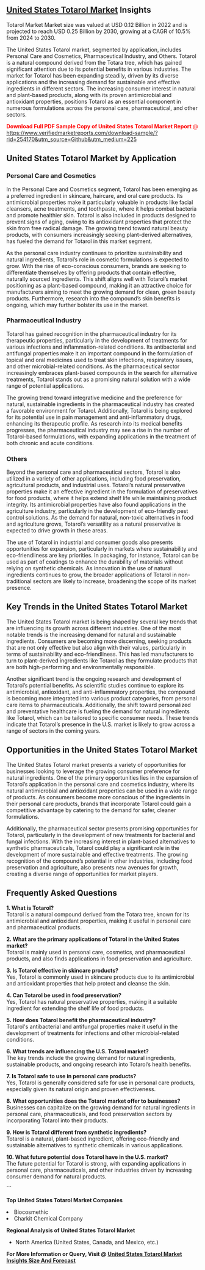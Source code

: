 <h2><a href="https://www.verifiedmarketreports.com/download-sample/?rid=254170&amp;utm_source=Github&amp;utm_medium=225" target="_blank">United States Totarol Market</a> Insights</h2><p>Totarol Market Market size was valued at USD 0.12 Billion in 2022 and is projected to reach USD 0.25 Billion by 2030, growing at a CAGR of 10.5% from 2024 to 2030.</p><p> <p>The United States Totarol market, segmented by application, includes Personal Care and Cosmetics, Pharmaceutical Industry, and Others. Totarol is a natural compound derived from the Totara tree, which has gained significant attention due to its potential benefits in various industries. The market for Totarol has been expanding steadily, driven by its diverse applications and the increasing demand for sustainable and effective ingredients in different sectors. The increasing consumer interest in natural and plant-based products, along with its proven antimicrobial and antioxidant properties, positions Totarol as an essential component in numerous formulations across the personal care, pharmaceutical, and other sectors.</p> <p><p><span class=""><span style="color: #ff0000;"><strong>Download Full PDF Sample Copy of United States Totarol Market Report</strong> @ </span><a href="https://www.verifiedmarketreports.com/download-sample/?rid=254170&amp;utm_source=Github&amp;utm_medium=225" target="_blank">https://www.verifiedmarketreports.com/download-sample/?rid=254170&amp;utm_source=Github&amp;utm_medium=225</a></span></p></p> <h2>United States Totarol Market by Application</h2> <h3>Personal Care and Cosmetics</h3> <p>In the Personal Care and Cosmetics segment, Totarol has been emerging as a preferred ingredient in skincare, haircare, and oral care products. Its antimicrobial properties make it particularly valuable in products like facial cleansers, acne treatments, and toothpaste, where it helps combat bacteria and promote healthier skin. Totarol is also included in products designed to prevent signs of aging, owing to its antioxidant properties that protect the skin from free radical damage. The growing trend toward natural beauty products, with consumers increasingly seeking plant-derived alternatives, has fueled the demand for Totarol in this market segment.</p> <p>As the personal care industry continues to prioritize sustainability and natural ingredients, Totarol’s role in cosmetic formulations is expected to grow. With the rise of eco-conscious consumers, brands are seeking to differentiate themselves by offering products that contain effective, naturally sourced ingredients. This shift aligns well with Totarol’s market positioning as a plant-based compound, making it an attractive choice for manufacturers aiming to meet the growing demand for clean, green beauty products. Furthermore, research into the compound’s skin benefits is ongoing, which may further bolster its use in the market.</p> <h3>Pharmaceutical Industry</h3> <p>Totarol has gained recognition in the pharmaceutical industry for its therapeutic properties, particularly in the development of treatments for various infections and inflammation-related conditions. Its antibacterial and antifungal properties make it an important compound in the formulation of topical and oral medicines used to treat skin infections, respiratory issues, and other microbial-related conditions. As the pharmaceutical sector increasingly embraces plant-based compounds in the search for alternative treatments, Totarol stands out as a promising natural solution with a wide range of potential applications.</p> <p>The growing trend toward integrative medicine and the preference for natural, sustainable ingredients in the pharmaceutical industry has created a favorable environment for Totarol. Additionally, Totarol is being explored for its potential use in pain management and anti-inflammatory drugs, enhancing its therapeutic profile. As research into its medical benefits progresses, the pharmaceutical industry may see a rise in the number of Totarol-based formulations, with expanding applications in the treatment of both chronic and acute conditions.</p> <h3>Others</h3> <p>Beyond the personal care and pharmaceutical sectors, Totarol is also utilized in a variety of other applications, including food preservation, agricultural products, and industrial uses. Totarol’s natural preservative properties make it an effective ingredient in the formulation of preservatives for food products, where it helps extend shelf life while maintaining product integrity. Its antimicrobial properties have also found applications in the agriculture industry, particularly in the development of eco-friendly pest control solutions. As the demand for natural, non-toxic alternatives in food and agriculture grows, Totarol’s versatility as a natural preservative is expected to drive growth in these areas.</p> <p>The use of Totarol in industrial and consumer goods also presents opportunities for expansion, particularly in markets where sustainability and eco-friendliness are key priorities. In packaging, for instance, Totarol can be used as part of coatings to enhance the durability of materials without relying on synthetic chemicals. As innovation in the use of natural ingredients continues to grow, the broader applications of Totarol in non-traditional sectors are likely to increase, broadening the scope of its market presence.</p> <h2>Key Trends in the United States Totarol Market</h2> <p>The United States Totarol market is being shaped by several key trends that are influencing its growth across different industries. One of the most notable trends is the increasing demand for natural and sustainable ingredients. Consumers are becoming more discerning, seeking products that are not only effective but also align with their values, particularly in terms of sustainability and eco-friendliness. This has led manufacturers to turn to plant-derived ingredients like Totarol as they formulate products that are both high-performing and environmentally responsible.</p> <p>Another significant trend is the ongoing research and development of Totarol’s potential benefits. As scientific studies continue to explore its antimicrobial, antioxidant, and anti-inflammatory properties, the compound is becoming more integrated into various product categories, from personal care items to pharmaceuticals. Additionally, the shift toward personalized and preventative healthcare is fueling the demand for natural ingredients like Totarol, which can be tailored to specific consumer needs. These trends indicate that Totarol’s presence in the U.S. market is likely to grow across a range of sectors in the coming years.</p> <h2>Opportunities in the United States Totarol Market</h2> <p>The United States Totarol market presents a variety of opportunities for businesses looking to leverage the growing consumer preference for natural ingredients. One of the primary opportunities lies in the expansion of Totarol’s application in the personal care and cosmetics industry, where its natural antimicrobial and antioxidant properties can be used in a wide range of products. As consumers become more conscious of the ingredients in their personal care products, brands that incorporate Totarol could gain a competitive advantage by catering to the demand for safer, cleaner formulations.</p> <p>Additionally, the pharmaceutical sector presents promising opportunities for Totarol, particularly in the development of new treatments for bacterial and fungal infections. With the increasing interest in plant-based alternatives to synthetic pharmaceuticals, Totarol could play a significant role in the development of more sustainable and effective treatments. The growing recognition of the compound’s potential in other industries, including food preservation and agriculture, also presents new avenues for growth, creating a diverse range of opportunities for market players.</p> <h2>Frequently Asked Questions</h2> <p><strong>1. What is Totarol?</strong><br>Totarol is a natural compound derived from the Totara tree, known for its antimicrobial and antioxidant properties, making it useful in personal care and pharmaceutical products.</p> <p><strong>2. What are the primary applications of Totarol in the United States market?</strong><br>Totarol is mainly used in personal care, cosmetics, and pharmaceutical products, and also finds applications in food preservation and agriculture.</p> <p><strong>3. Is Totarol effective in skincare products?</strong><br>Yes, Totarol is commonly used in skincare products due to its antimicrobial and antioxidant properties that help protect and cleanse the skin.</p> <p><strong>4. Can Totarol be used in food preservation?</strong><br>Yes, Totarol has natural preservative properties, making it a suitable ingredient for extending the shelf life of food products.</p> <p><strong>5. How does Totarol benefit the pharmaceutical industry?</strong><br>Totarol's antibacterial and antifungal properties make it useful in the development of treatments for infections and other microbial-related conditions.</p> <p><strong>6. What trends are influencing the U.S. Totarol market?</strong><br>The key trends include the growing demand for natural ingredients, sustainable products, and ongoing research into Totarol’s health benefits.</p> <p><strong>7. Is Totarol safe to use in personal care products?</strong><br>Yes, Totarol is generally considered safe for use in personal care products, especially given its natural origin and proven effectiveness.</p> <p><strong>8. What opportunities does the Totarol market offer to businesses?</strong><br>Businesses can capitalize on the growing demand for natural ingredients in personal care, pharmaceuticals, and food preservation sectors by incorporating Totarol into their products.</p> <p><strong>9. How is Totarol different from synthetic ingredients?</strong><br>Totarol is a natural, plant-based ingredient, offering eco-friendly and sustainable alternatives to synthetic chemicals in various applications.</p> <p><strong>10. What future potential does Totarol have in the U.S. market?</strong><br>The future potential for Totarol is strong, with expanding applications in personal care, pharmaceuticals, and other industries driven by increasing consumer demand for natural products.</p> ```</p><p><strong>Top United States Totarol Market Companies</strong></p><div data-test-id=""><p><li>Biocosmethic</li><li> Charkit Chemical Company</li></p><div><strong>Regional Analysis of&nbsp;United States Totarol Market</strong></div><ul><li dir="ltr"><p dir="ltr">North America&nbsp;(United States, Canada, and Mexico, etc.)</p></li></ul><p><strong>For More Information or Query, Visit @&nbsp;</strong><strong><a href="https://www.verifiedmarketreports.com/product/totarol-market/?utm_source=Github&amp;utm_medium=225" target="_blank">United States Totarol Market Insights Size And Forecast</a></strong></p></div>
